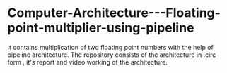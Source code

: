 # Computer-Architecture---Floating-point-multiplier-using-pipeline

It contains multiplication of two floating point numbers with the help of pipeline architecture.
The repository consists of the architecture in .circ form , it's report and video working of the architecture.

